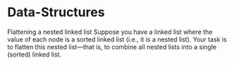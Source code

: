# Data-Structures
Flattening a nested linked list
Suppose you have a linked list where the value of each node is a sorted linked list (i.e., it is a nested list). Your task is to flatten this nested list—that is, to combine all nested lists into a single (sorted) linked list.
